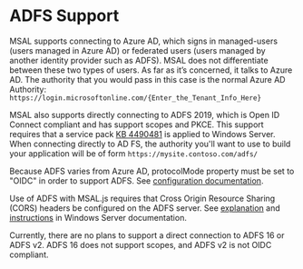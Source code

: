 # ADFS Support

MSAL supports connecting to Azure AD, which signs in managed-users (users managed in Azure AD) or federated users (users managed by another identity provider such as ADFS). MSAL does not differentiate between these two types of users. As far as it’s concerned, it talks to Azure AD. The authority that you would pass in this case is the normal Azure AD Authority: `https://login.microsoftonline.com/{Enter_the_Tenant_Info_Here}`

MSAL also supports directly connecting to ADFS 2019, which is Open ID Connect compliant and has support scopes and PKCE. This support requires that a service pack [KB 4490481](https://support.microsoft.com/en-us/help/4490481/windows-10-update-kb4490481) is applied to Windows Server. When connecting directly to AD FS, the authority you'll want to use to build your application will be of form `https://mysite.contoso.com/adfs/`

Because ADFS varies from Azure AD, protocolMode property must be set to "OIDC" in order to support ADFS.  See [configuration documentation](https://github.com/AzureAD/microsoft-authentication-library-for-js/blob/dev/lib/msal-browser/docs/configuration.md).

Use of ADFS with MSAL.js requires that Cross Origin Resource Sharing (CORS) headers be configured on the ADFS server.  See [explanation](https://learn.microsoft.com/en-us/windows-server/identity/ad-fs/operations/customize-http-security-headers-ad-fs#cross-origin-resource-sharing-cors-headers) and [instructions](https://learn.microsoft.com/en-us/windows-server/identity/ad-fs/operations/customize-http-security-headers-ad-fs#cors-customization) in Windows Server documentation.

Currently, there are no plans to support a direct connection to ADFS 16 or ADFS v2. ADFS 16 does not support scopes, and ADFS v2 is not OIDC compliant.
